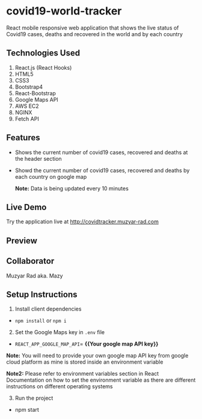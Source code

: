 # covid19-world-tracker

React mobile responsive web application that shows the live status of Covid19 cases, deaths and recovered in the world and by each country

## Technologies Used

1. React.js (React Hooks)
2. HTML5
3. CSS3
4. Bootstrap4
5. React-Bootstrap
6. Google Maps API
7. AWS EC2
8. NGINX
9. Fetch API

## Features

- Shows the current number of covid19 cases, recovered and deaths at the header section 
- Showd the current number of covid19 cases, recovered and deaths by each country on google map

   **Note:** Data is being updated every 10 minutes

## Live Demo

Try the application live at http://covidtracker.muzyar-rad.com

## Preview




## Collaborator 

Muzyar Rad aka. Mazy

## Setup Instructions

1. Install client dependencies

  - `npm install` or `npm i`

2. Set the Google Maps key in `.env` file

  - `REACT_APP_GOOGLE_MAP_API`= **{{Your google map API key}}**

   **Note:** You will need to provide your own google map API key from google cloud platform as mine is stored inside an environment variable

   **Note2:** Please refer to environment variables section in React Documentation on how to set the environment variable as there are different instructions on different operating systems

3. Run the project 

  - npm start
